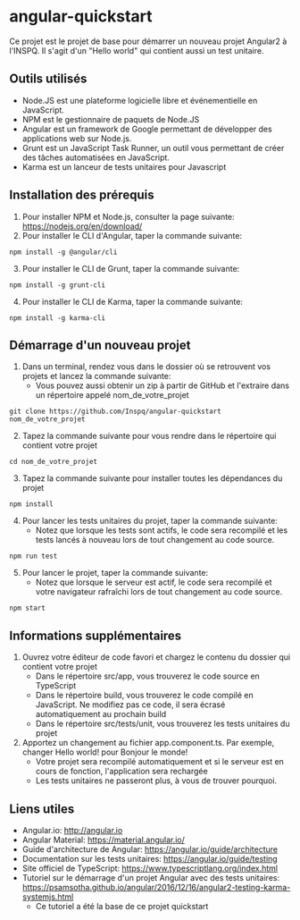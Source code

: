 angular-quickstart
==================

Ce projet est le projet de base pour démarrer un nouveau projet Angular2 à l'INSPQ. Il s'agit d'un "Hello world" qui contient aussi un test unitaire.

Outils utilisés
---------------

* Node.JS est une plateforme logicielle libre et événementielle en JavaScript.
* NPM est le gestionnaire de paquets de Node.JS
* Angular est un framework de Google permettant de développer des applications web sur Node.js.
* Grunt est un JavaScript Task Runner, un outil vous permettant de créer des tâches automatisées en JavaScript.
* Karma est un lanceur de tests unitaires pour Javascript

Installation des prérequis
--------------------------

1. Pour installer NPM et Node.js, consulter la page suivante: https://nodejs.org/en/download/
2. Pour installer le CLI d'Angular, taper la commande suivante:
```
npm install -g @angular/cli
```
3. Pour installer le CLI de Grunt, taper la commande suivante: 
```
npm install -g grunt-cli
```
4. Pour installer le CLI de Karma, taper la commande suivante: 
```
npm install -g karma-cli
```

Démarrage d'un nouveau projet
-----------------------------

1. Dans un terminal, rendez vous dans le dossier où se retrouvent vos projets et lancez la commande suivante:
    * Vous pouvez aussi obtenir un zip à partir de GitHub et l'extraire dans un répertoire appelé nom_de_votre_projet
```
git clone https://github.com/Inspq/angular-quickstart nom_de_votre_projet
```
2. Tapez la commande suivante pour vous rendre dans le répertoire qui contient votre projet
```
cd nom_de_votre_projet
```
3. Tapez la commande suivante pour installer toutes les dépendances du projet
```
npm install
```
4. Pour lancer les tests unitaires du projet, taper la commande suivante:
    * Notez que lorsque les tests sont actifs, le code sera recompilé et les tests lancés à nouveau lors de tout changement au code source.
```
npm run test
```
5. Pour lancer le projet, taper la commande suivante:
    * Notez que lorsque le serveur est actif, le code sera recompilé et votre navigateur rafraîchi lors de tout changement au code source.
```
npm start
```

Informations supplémentaires
----------------------------

1. Ouvrez votre éditeur de code favori et chargez le contenu du dossier qui contient votre projet
    * Dans le répertoire src/app, vous trouverez le code source en TypeScript
    * Dans le répertoire build, vous trouverez le code compilé en JavaScript. Ne modifiez pas ce code, il sera écrasé automatiquement au prochain build
    * Dans le répertoire src/tests/unit, vous trouverez les tests unitaires du projet
2. Apportez un changement au fichier app.component.ts. Par exemple, changer Hello world! pour Bonjour le monde!
    * Votre projet sera recompilé automatiquement et si le serveur est en cours de fonction, l'application sera rechargée
    * Les tests unitaires ne passeront plus, à vous de trouver pourquoi.

Liens utiles
------------

* Angular.io: http://angular.io
* Angular Material: https://material.angular.io/
* Guide d'architecture de Angular: https://angular.io/guide/architecture
* Documentation sur les tests unitaires: https://angular.io/guide/testing
* Site officiel de TypeScript: https://www.typescriptlang.org/index.html
* Tutoriel sur le démarrage d'un projet Angular avec des tests unitaires: https://psamsotha.github.io/angular/2016/12/16/angular2-testing-karma-systemjs.html
    * Ce tutoriel a été la base de ce projet quickstart
